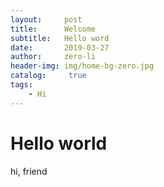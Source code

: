 ```yaml
---
layout:     post
title:      Welcome
subtitle:   Hello word
date:       2019-03-27
author:     zero-li
header-img: img/home-bg-zero.jpg
catalog: 	 true
tags:
    - Hi
---
```


# Hello world

hi, friend
